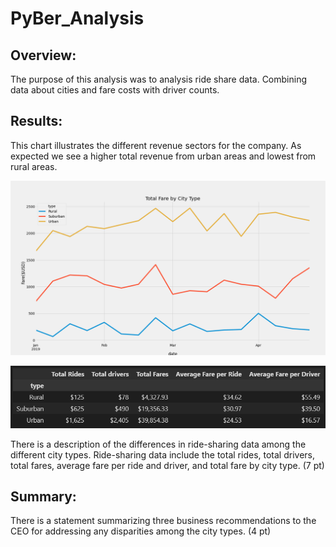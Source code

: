 # PyBer_Analysis
## Overview:
The purpose of this analysis was to analysis ride share data. Combining data about cities and fare costs with driver counts.

## Results:
This chart illustrates the different revenue sectors for the company. As expected we see a higher total revenue from urban areas and lowest from rural areas.   

![FareSummaryChart](https://github.com/ethomas33/PyBer_Analysis/blob/8ac98fbba2e6ab3300b169d9ce80ce34219409cb/Analysis/PyBer_fare_summary.png)


![GeneralSummaryChart](https://github.com/ethomas33/PyBer_Analysis/blob/c37387ceecaf7b4592ae994e61384c191d22814e/Analysis/SummaryChart.png)


There is a description of the differences in ride-sharing data among the different city types. Ride-sharing data include the total rides, total drivers, total fares, average fare per ride and driver, and total fare by city type. (7 pt)

## Summary:

There is a statement summarizing three business recommendations to the CEO for addressing any disparities among the city types. (4 pt)